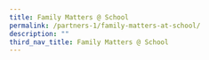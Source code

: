```yaml
---
title: Family Matters @ School
permalink: /partners-1/family-matters-at-school/
description: ""
third_nav_title: Family Matters @ School
---
```

